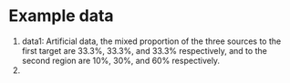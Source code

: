 # Example data	
1. data1: Artificial data, the mixed proportion of the three sources to the first target are 33.3%, 33.3%, and 33.3% respectively, and to the second region are 10%, 30%, and 60% respectively.
2. 